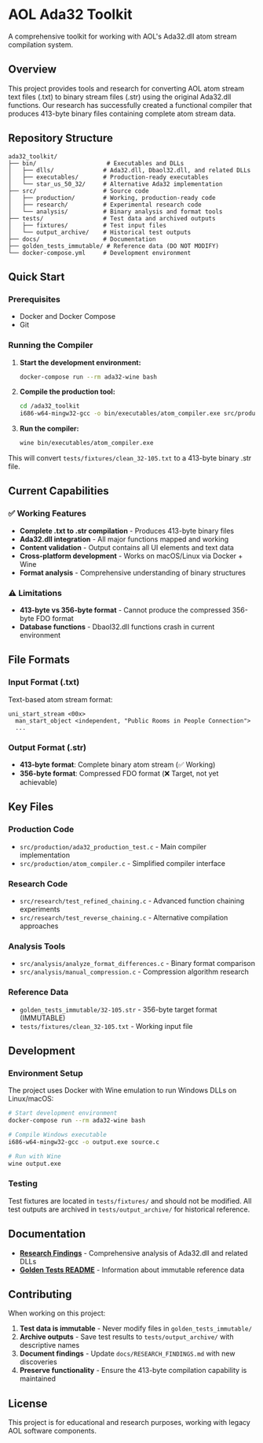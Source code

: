 # AOL Ada32 Toolkit

A comprehensive toolkit for working with AOL's Ada32.dll atom stream compilation system.

## Overview

This project provides tools and research for converting AOL atom stream text files (.txt) to binary stream files (.str) using the original Ada32.dll functions. Our research has successfully created a functional compiler that produces 413-byte binary files containing complete atom stream data.

## Repository Structure

```
ada32_toolkit/
├── bin/                    # Executables and DLLs
│   ├── dlls/              # Ada32.dll, Dbaol32.dll, and related DLLs
│   ├── executables/       # Production-ready executables
│   └── star_us_50_32/     # Alternative Ada32 implementation
├── src/                   # Source code
│   ├── production/        # Working, production-ready code
│   ├── research/          # Experimental research code
│   └── analysis/          # Binary analysis and format tools
├── tests/                 # Test data and archived outputs
│   ├── fixtures/          # Test input files
│   └── output_archive/    # Historical test outputs
├── docs/                  # Documentation
├── golden_tests_immutable/ # Reference data (DO NOT MODIFY)
└── docker-compose.yml     # Development environment
```

## Quick Start

### Prerequisites
- Docker and Docker Compose
- Git

### Running the Compiler

1. **Start the development environment:**
   ```bash
   docker-compose run --rm ada32-wine bash
   ```

2. **Compile the production tool:**
   ```bash
   cd /ada32_toolkit
   i686-w64-mingw32-gcc -o bin/executables/atom_compiler.exe src/production/ada32_production_test.c
   ```

3. **Run the compiler:**
   ```bash
   wine bin/executables/atom_compiler.exe
   ```

This will convert `tests/fixtures/clean_32-105.txt` to a 413-byte binary .str file.

## Current Capabilities

### ✅ Working Features
- **Complete .txt to .str compilation** - Produces 413-byte binary files
- **Ada32.dll integration** - All major functions mapped and working
- **Content validation** - Output contains all UI elements and text data
- **Cross-platform development** - Works on macOS/Linux via Docker + Wine
- **Format analysis** - Comprehensive understanding of binary structures

### ⚠️ Limitations
- **413-byte vs 356-byte format** - Cannot produce the compressed 356-byte FDO format
- **Database functions** - Dbaol32.dll functions crash in current environment

## File Formats

### Input Format (.txt)
Text-based atom stream format:
```
uni_start_stream <00x>
  man_start_object <independent, "Public Rooms in People Connection">
  ...
```

### Output Format (.str)
- **413-byte format**: Complete binary atom stream (✅ Working)
- **356-byte format**: Compressed FDO format (❌ Target, not yet achievable)

## Key Files

### Production Code
- `src/production/ada32_production_test.c` - Main compiler implementation
- `src/production/atom_compiler.c` - Simplified compiler interface

### Research Code
- `src/research/test_refined_chaining.c` - Advanced function chaining experiments
- `src/research/test_reverse_chaining.c` - Alternative compilation approaches

### Analysis Tools
- `src/analysis/analyze_format_differences.c` - Binary format comparison
- `src/analysis/manual_compression.c` - Compression algorithm research

### Reference Data
- `golden_tests_immutable/32-105.str` - 356-byte target format (IMMUTABLE)
- `tests/fixtures/clean_32-105.txt` - Working input file

## Development

### Environment Setup
The project uses Docker with Wine emulation to run Windows DLLs on Linux/macOS:

```bash
# Start development environment
docker-compose run --rm ada32-wine bash

# Compile Windows executable
i686-w64-mingw32-gcc -o output.exe source.c

# Run with Wine
wine output.exe
```

### Testing
Test fixtures are located in `tests/fixtures/` and should not be modified. All test outputs are archived in `tests/output_archive/` for historical reference.

## Documentation

- **[Research Findings](docs/RESEARCH_FINDINGS.md)** - Comprehensive analysis of Ada32.dll and related DLLs
- **[Golden Tests README](golden_tests_immutable/README.md)** - Information about immutable reference data

## Contributing

When working on this project:

1. **Test data is immutable** - Never modify files in `golden_tests_immutable/`
2. **Archive outputs** - Save test results to `tests/output_archive/` with descriptive names
3. **Document findings** - Update `docs/RESEARCH_FINDINGS.md` with new discoveries
4. **Preserve functionality** - Ensure the 413-byte compilation capability is maintained

## License

This project is for educational and research purposes, working with legacy AOL software components.